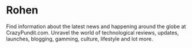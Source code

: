 Rohen
=====

Find information about the latest news and happening around the globe at CrazyPundit.com. Unravel the world of technological reviews, updates, launches, blogging, gamming, culture, lifestyle and lot more.  

